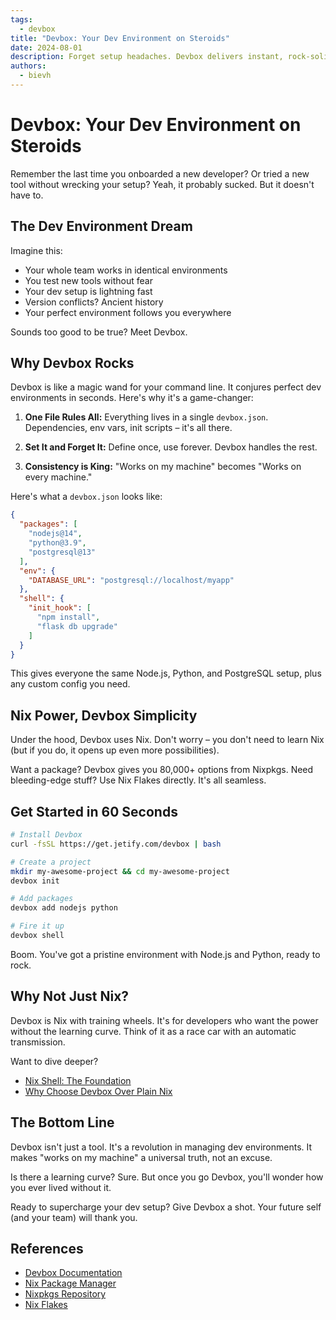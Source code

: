 ```yaml
---
tags: 
  - devbox
title: "Devbox: Your Dev Environment on Steroids"
date: 2024-08-01
description: Forget setup headaches. Devbox delivers instant, rock-solid dev environments powered by Nix.
authors:
  - bievh
---
```


# Devbox: Your Dev Environment on Steroids

Remember the last time you onboarded a new developer? Or tried a new tool without wrecking your setup? Yeah, it probably sucked. But it doesn't have to.

## The Dev Environment Dream

Imagine this:
- Your whole team works in identical environments
- You test new tools without fear
- Your dev setup is lightning fast
- Version conflicts? Ancient history
- Your perfect environment follows you everywhere

Sounds too good to be true? Meet Devbox.

## Why Devbox Rocks

Devbox is like a magic wand for your command line. It conjures perfect dev environments in seconds. Here's why it's a game-changer:

1. **One File Rules All:** Everything lives in a single `devbox.json`. Dependencies, env vars, init scripts – it's all there.

2. **Set It and Forget It:** Define once, use forever. Devbox handles the rest.

3. **Consistency is King:** "Works on my machine" becomes "Works on every machine."

Here's what a `devbox.json` looks like:

```json
{
  "packages": [
    "nodejs@14",
    "python@3.9",
    "postgresql@13"
  ],
  "env": {
    "DATABASE_URL": "postgresql://localhost/myapp"
  },
  "shell": {
    "init_hook": [
      "npm install",
      "flask db upgrade"
    ]
  }
}
```

This gives everyone the same Node.js, Python, and PostgreSQL setup, plus any custom config you need.

## Nix Power, Devbox Simplicity

Under the hood, Devbox uses Nix. Don't worry – you don't need to learn Nix (but if you do, it opens up even more possibilities).

Want a package? Devbox gives you 80,000+ options from Nixpkgs. Need bleeding-edge stuff? Use Nix Flakes directly. It's all seamless.

## Get Started in 60 Seconds

```bash
# Install Devbox
curl -fsSL https://get.jetify.com/devbox | bash

# Create a project
mkdir my-awesome-project && cd my-awesome-project
devbox init

# Add packages
devbox add nodejs python

# Fire it up
devbox shell
```

Boom. You've got a pristine environment with Node.js and Python, ready to rock.

## Why Not Just Nix?

Devbox is Nix with training wheels. It's for developers who want the power without the learning curve. Think of it as a race car with an automatic transmission.

Want to dive deeper?
- [Nix Shell: The Foundation](https://nixos.org/manual/nix/stable/command-ref/nix-shell.html)
- [Why Choose Devbox Over Plain Nix](https://www.jetify.com/devbox/docs/devbox_vs_other_tools)

## The Bottom Line

Devbox isn't just a tool. It's a revolution in managing dev environments. It makes "works on my machine" a universal truth, not an excuse.

Is there a learning curve? Sure. But once you go Devbox, you'll wonder how you ever lived without it.

Ready to supercharge your dev setup? Give Devbox a shot. Your future self (and your team) will thank you.

## References

- [Devbox Documentation](https://www.jetify.com/devbox/docs/)
- [Nix Package Manager](https://nixos.org/)
- [Nixpkgs Repository](https://github.com/NixOS/nixpkgs)
- [Nix Flakes](https://nixos.wiki/wiki/Flakes)
